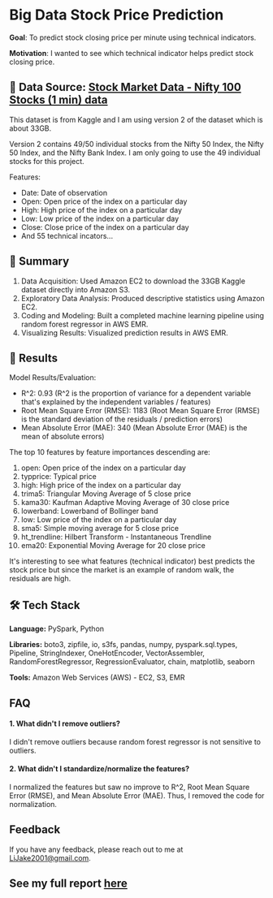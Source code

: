 # Big Data Stock Price Prediction

**Goal**: To predict stock closing price per minute using technical indicators.

**Motivation**: I wanted to see which technical indicator helps predict stock closing price.

## :mag_right: Data Source: [Stock Market Data - Nifty 100 Stocks (1 min) data](https://www.kaggle.com/datasets/debashis74017/stock-market-data-nifty-50-stocks-1-min-data?select=ADANIPORTS_with_indicators_.csv)

This dataset is from Kaggle and I am using version 2 of the dataset which is about 33GB.

Version 2 contains 49/50 individual stocks from the Nifty 50 Index, the Nifty 50 Index, and the Nifty Bank Index. I am only going to use the 49 individual stocks for this project. 

Features:
- Date: Date of observation
- Open: Open price of the index on a particular day
- High: High price of the index on a particular day
- Low: Low price of the index on a particular day
- Close: Close price of the index on a particular day
- And 55 technical incators...

## :open_book: Summary

1. Data Acquisition: Used Amazon EC2 to download the 33GB Kaggle dataset directly into Amazon S3.
2. Exploratory Data Analysis: Produced descriptive statistics using Amazon EC2.
3. Coding and Modeling: Built a completed machine learning pipeline using random forest regressor in AWS EMR.
4. Visualizing Results: Visualized prediction results in AWS EMR.

## :dart: Results

Model Results/Evaluation:

- R^2: 0.93 (R^2 is the proportion of variance for a dependent variable that's explained by the independent variables / features)
- Root Mean Square Error (RMSE): 1183 (Root Mean Square Error (RMSE) is the standard deviation of the residuals / prediction errors)
- Mean Absolute Error (MAE): 340 (Mean Absolute Error (MAE) is the mean of absolute errors)

The top 10 features by feature importances descending are:
1. open: Open price of the index on a particular day
2. typprice: Typical price
3. high: High price of the index on a particular day
4. trima5: Triangular Moving Average of 5 close price
5. kama30: Kaufman Adaptive Moving Average of 30 close price
6. lowerband: Lowerband of Bollinger band
7. low: Low price of the index on a particular day
8. sma5: Simple moving average for 5 close price
9. ht_trendline: Hilbert Transform - Instantaneous Trendline
10. ema20: Exponential Moving Average for 20 close price

It's interesting to see what features (technical indicator) best predicts the stock price but since the market is an example of random walk, the residuals are high.

## :hammer_and_wrench: Tech Stack

**Language:** PySpark, Python

**Libraries:** boto3, zipfile, io, s3fs, pandas, numpy, pyspark.sql.types, Pipeline, StringIndexer, OneHotEncoder, VectorAssembler, RandomForestRegressor, RegressionEvaluator, chain, matplotlib, seaborn

**Tools:** Amazon Web Services (AWS) - EC2, S3, EMR

## FAQ

#### 1. What didn't I remove outliers?

I didn't remove outliers because random forest regressor is not sensitive to outliers.

#### 2. What didn't I standardize/normalize the features?

I normalized the features but saw no improve to R^2, Root Mean Square Error (RMSE), and Mean Absolute Error (MAE). Thus, I removed the code for normalization.


## Feedback

If you have any feedback, please reach out to me at LiJake2001@gmail.com.

## See my full report [here](https://github.com/JakeLi2001/big-data-stock-price-prediction/blob/main/Proejct%20Documentation.pdf)
